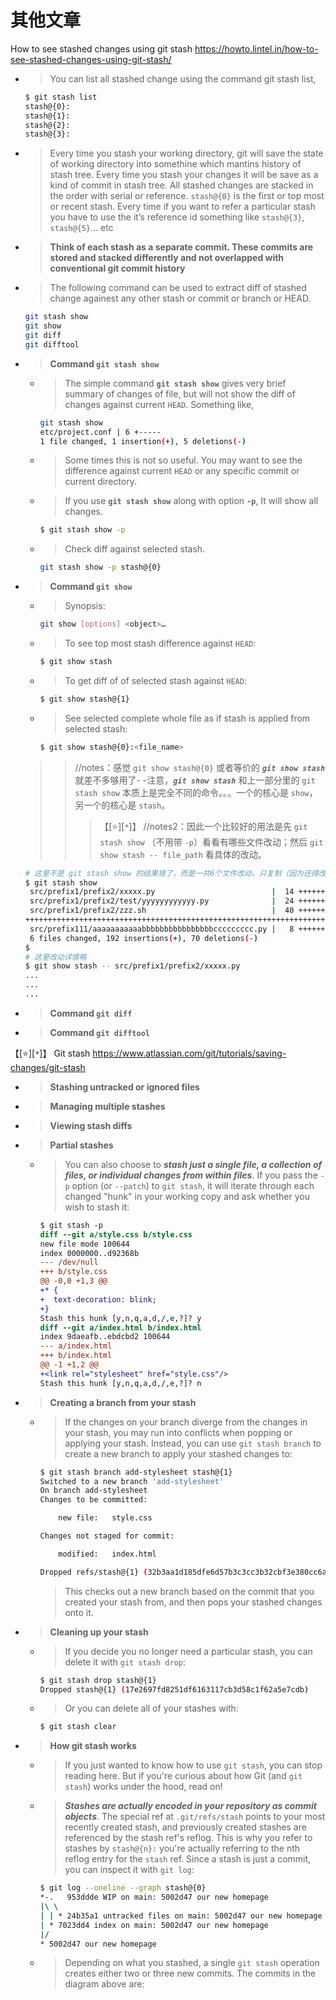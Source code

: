 
# 其他文章

How to see stashed changes using git stash https://howto.lintel.in/how-to-see-stashed-changes-using-git-stash/
- > You can list all stashed change using the command  git stash list,
  ```sh
  $ git stash list
  stash@{0}: 
  stash@{1}:
  stash@{2}:
  stash@{3}:
  ```
- > Every time you stash your working directory, git will save the state of working directory into somethine which mantins history of stash tree. Every time you stash your changes it will be save as a kind of commit in stash tree. All stashed changes are stacked in the order with serial or reference. `stash@{0}` is the first or top most or recent stash. Every time if you want to refer a particular stash you have to use the it’s reference id something like `stash@{3}`, `stash@{5}`… etc
- > **Think of each stash as a separate  commit. These commits are stored and stacked differently and not overlapped with conventional git commit history** 
- > The following command can be used to extract diff of stashed change againest any other stash or commit or branch or HEAD.
  ```sh
  git stash show
  git show
  git diff
  git difftool
  ```
- > **Command `git stash show`**
  * > The simple command **`git stash show`** gives very brief summary of changes of file, but will not show the diff of changes against current `HEAD`. Something like,
    ```sh
    git stash show
    etc/project.conf | 6 +-----
    1 file changed, 1 insertion(+), 5 deletions(-)
    ```
  * > Some times this is not so useful. You may want to see the difference against current `HEAD` or any specific commit or current directory.
  * > If you use **`git stash show`** along with option **`-p`**, It will show all changes.
    ```sh
    $ git stash show -p
    ```
  * > Check diff against selected stash.
    ```sh
    git stash show -p stash@{0}
    ```
- > **Command `git show`**
  * > Synopsis: 
    ```sh
    git show [options] <object>…
    ```
  * > To see top most stash difference against `HEAD`:
    ```sh
    $ git show stash
    ```
  * > To get diff of of selected stash against `HEAD`:
    ```sh
    $ git show stash@{1}
    ```
  * > See selected complete whole file as if stash is applied from selected stash:
    ```sh
    $ git show stash@{0}:<file_name>
    ```
  >> //notes：感觉 `git show stash@{0}` 或者等价的 ***`git show stash`*** 就差不多够用了- -注意，***`git show stash`*** 和上一部分里的 `git stash show` 本质上是完全不同的命令。。。一个的核心是 `show`，另一个的核心是 `stash`。
  >>> 【[:star:][`*`]】 //notes2：因此一个比较好的用法是先 `git stash show` （不用带 `-p`）看看有哪些文件改动；然后 `git show stash -- file_path` 看具体的改动。
    ```sh
    # 这里不是 git stash show 的结果错了，而是一共6个文件改动，只复制（因为还得改名字- -）整理了4个- -
    $ git stash show
     src/prefix1/prefix2/xxxxx.py                          |  14 +++++++++++++-
     src/prefix1/prefix2/test/yyyyyyyyyyyy.py              |  24 ++++++++++++++++++++++++
     src/prefix1/prefix2/zzz.sh                            |  40 ++++++++++++++++++++--------------------
    ++++++++++++++++++++++++++++++++++++++++++++++++++++++++++++++++++++++++++++++++++++++++++++++++++++++++++++-------------------------------------------
     src/prefix111/aaaaaaaaaaabbbbbbbbbbbbbbbbccccccccc.py |   8 +++++++-
     6 files changed, 192 insertions(+), 70 deletions(-)
    $
    # 这里改动详情略
    $ git show stash -- src/prefix1/prefix2/xxxxx.py
    ...
    ...
    ...
    ```
- > **Command `git diff`**
- > **Command `git difftool`**

【[:star:][`*`]】 Git stash https://www.atlassian.com/git/tutorials/saving-changes/git-stash
- > **Stashing untracked or ignored files**
- > **Managing multiple stashes**
- > **Viewing stash diffs**
- > **Partial stashes**
  * > You can also choose to ***stash just a single file, a collection of files, or individual changes from within files***. If you pass the `-p` option (or `--patch`) to `git stash`, it will iterate through each changed "hunk" in your working copy and ask whether you wish to stash it:
    ```diff
    $ git stash -p
    diff --git a/style.css b/style.css
    new file mode 100644
    index 0000000..d92368b
    --- /dev/null
    +++ b/style.css
    @@ -0,0 +1,3 @@
    +* {
    +  text-decoration: blink;
    +}
    Stash this hunk [y,n,q,a,d,/,e,?]? y
    diff --git a/index.html b/index.html
    index 9daeafb..ebdcbd2 100644
    --- a/index.html
    +++ b/index.html
    @@ -1 +1,2 @@
    +<link rel="stylesheet" href="style.css"/>
    Stash this hunk [y,n,q,a,d,/,e,?]? n
    ```
- > **Creating a branch from your stash**
  * > If the changes on your branch diverge from the changes in your stash, you may run into conflicts when popping or applying your stash. Instead, you can use `git stash branch` to create a new branch to apply your stashed changes to:
    ```sh
    $ git stash branch add-stylesheet stash@{1}
    Switched to a new branch 'add-stylesheet'
    On branch add-stylesheet
    Changes to be committed:

        new file:   style.css

    Changes not staged for commit:

        modified:   index.html

    Dropped refs/stash@{1} (32b3aa1d185dfe6d57b3c3cc3b32cbf3e380cc6a)
    ```
    > This checks out a new branch based on the commit that you created your stash from, and then pops your stashed changes onto it.
- > **Cleaning up your stash**
  * > If you decide you no longer need a particular stash, you can delete it with `git stash drop`:
    ```sh
    $ git stash drop stash@{1}
    Dropped stash@{1} (17e2697fd8251df6163117cb3d58c1f62a5e7cdb)
    ```
  * > Or you can delete all of your stashes with:
    ```sh
    $ git stash clear
    ```
- > **How git stash works**
  * > If you just wanted to know how to use `git stash`, you can stop reading here. But if you're curious about how Git (and `git stash`) works under the hood, read on!
  * > ***Stashes are actually encoded in your repository as commit objects***. The special ref at `.git/refs/stash` points to your most recently created stash, and previously created stashes are referenced by the stash ref's reflog. This is why you refer to stashes by `stash@{n}:` you're actually referring to the nth reflog entry for the `stash` ref. Since a stash is just a commit, you can inspect it with `git log`:
    ```sh
    $ git log --oneline --graph stash@{0}
    *-.   953ddde WIP on main: 5002d47 our new homepage
    |\ \ 
    | | * 24b35a1 untracked files on main: 5002d47 our new homepage
    | * 7023dd4 index on main: 5002d47 our new homepage
    |/ 
    * 5002d47 our new homepage
    ```
  * > Depending on what you stashed, a single `git stash` operation creates either two or three new commits. The commits in the diagram above are:
